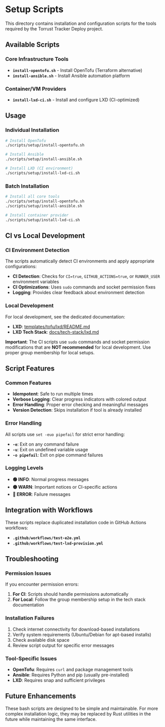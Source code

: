 # Setup Scripts

This directory contains installation and configuration scripts for the tools required by the Torrust Tracker Deploy project.

## Available Scripts

### Core Infrastructure Tools

- **`install-opentofu.sh`** - Install OpenTofu (Terraform alternative)
- **`install-ansible.sh`** - Install Ansible automation platform

### Container/VM Providers

- **`install-lxd-ci.sh`** - Install and configure LXD (CI-optimized)

## Usage

### Individual Installation

```bash
# Install OpenTofu
./scripts/setup/install-opentofu.sh

# Install Ansible
./scripts/setup/install-ansible.sh

# Install LXD (CI environment)
./scripts/setup/install-lxd-ci.sh
```

### Batch Installation

```bash
# Install all core tools
./scripts/setup/install-opentofu.sh
./scripts/setup/install-ansible.sh

# Install container provider
./scripts/setup/install-lxd-ci.sh
```

## CI vs Local Development

### CI Environment Detection

The scripts automatically detect CI environments and apply appropriate configurations:

- **CI Detection**: Checks for `CI=true`, `GITHUB_ACTIONS=true`, or `RUNNER_USER` environment variables
- **CI Optimizations**: Uses `sudo` commands and socket permission fixes
- **Logging**: Provides clear feedback about environment detection

### Local Development

For local development, see the dedicated documentation:

- **LXD**: [templates/tofu/lxd/README.md](../../templates/tofu/lxd/README.md)
- **LXD Tech Stack**: [docs/tech-stack/lxd.md](../../docs/tech-stack/lxd.md)

**Important**: The CI scripts use `sudo` commands and socket permission modifications that are **NOT recommended** for local development. Use proper group membership for local setups.

## Script Features

### Common Features

- **Idempotent**: Safe to run multiple times
- **Verbose Logging**: Clear progress indicators with colored output
- **Error Handling**: Proper error checking and meaningful messages
- **Version Detection**: Skips installation if tool is already installed

### Error Handling

All scripts use `set -euo pipefail` for strict error handling:

- **`-e`**: Exit on any command failure
- **`-u`**: Exit on undefined variable usage
- **`-o pipefail`**: Exit on pipe command failures

### Logging Levels

- **🟢 INFO**: Normal progress messages
- **🟡 WARN**: Important notices or CI-specific actions
- **🔴 ERROR**: Failure messages

## Integration with Workflows

These scripts replace duplicated installation code in GitHub Actions workflows:

- **`.github/workflows/test-e2e.yml`**
- **`.github/workflows/test-lxd-provision.yml`**

## Troubleshooting

### Permission Issues

If you encounter permission errors:

1. **For CI**: Scripts should handle permissions automatically
2. **For Local**: Follow the group membership setup in the tech stack documentation

### Installation Failures

1. Check internet connectivity for download-based installations
2. Verify system requirements (Ubuntu/Debian for apt-based installs)
3. Check available disk space
4. Review script output for specific error messages

### Tool-Specific Issues

- **OpenTofu**: Requires `curl` and package management tools
- **Ansible**: Requires Python and pip (usually pre-installed)
- **LXD**: Requires snap and sufficient privileges

## Future Enhancements

These bash scripts are designed to be simple and maintainable. For more complex installation logic, they may be replaced by Rust utilities in the future while maintaining the same interface.
